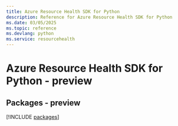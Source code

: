 ```yaml
---
title: Azure Resource Health SDK for Python
description: Reference for Azure Resource Health SDK for Python
ms.date: 03/05/2025
ms.topic: reference
ms.devlang: python
ms.service: resourcehealth
---
```

# Azure Resource Health SDK for Python - preview
## Packages - preview
[!INCLUDE [packages](resource-health-index.md)]
